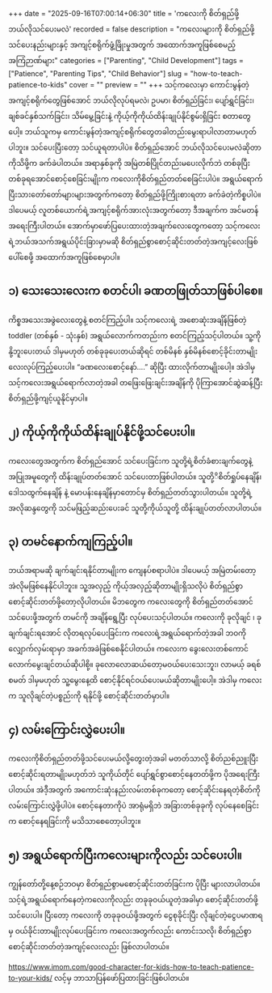 +++
date = "2025-09-16T07:00:14+06:30"
title = 'ကလေးကို စိတ်ရှည်ဖို့ဘယ်လိုသင်ပေးမလဲ'
recorded = false
description = "ကလေးများကို စိတ်ရှည်ဖို့ သင်ပေးနည်းများနှင့် အကျင့်စရိုက်ဖွံ့ဖြိုးမှုအတွက် အထောက်အကူဖြစ်စေမည့် အကြံဉာဏ်များ"
categories = ["Parenting", "Child Development"]
tags = ["Patience", "Parenting Tips", "Child Behavior"]
slug = "how-to-teach-patience-to-kids"
cover = ""
preview = ""
+++
သင့်ကလေးမှာ ကောင်းမွန်တဲ့အကျင့်စရိုက်တွေဖြစ်အောင် ဘယ်လိုလုပ်ရမလဲ၊ ဥပမာ၊ စိတ်ရှည်ခြင်း၊ ပျော်ရွှင်ခြင်း၊ ချစ်ခင်နှစ်သက်ခြင်း၊ သိမ်မွေ့ခြင်းနဲ့ ကိုယ့်ကိုကိုယ်ထိန်းချုပ်နိုင်စွမ်းရှိခြင်း စတာတွေပေါ့။ ဘယ်သူကမှ ကောင်းမွန်တဲ့အကျင့်စရိုက်တွေတခါတည်းမွေးရာပါလာတာမဟုတ်ပါဘူး။ သင်ပေးပြီးတော့ သင်ယူရတာပါပဲ။ စိတ်ရှည်အောင် ဘယ်လိုသင်ပေးမလဲဆိုတာကိုသိဖို့က ခက်ခဲပါတယ်။ အရာနှစ်ခုကို အမြဲတစ်ပြိုင်တည်းမပေးလိုက်ဘဲ တစ်ခုပြီး တစ်ခုရအောင်စောင့်စေခြင်းမျိုးက ကလေးကိုစိတ်ရှည်တတ်စေခြင်းပါပဲ။ အရွယ်ရောက်ပြီးသားတော်တော်များများအတွက်ကတော့ စိတ်ရှည်ဖို့ကြိုးစားရတာ ခက်ခဲတဲ့ကိစ္စပါပဲ။ ဒါပေမယ့် လူတစ်ယောက်ရဲ့အကျင့်စရိုက်အားလုံးအတွက်တော့ ဒီအချက်က အင်မတန်အရေးကြီးပါတယ်။ အောက်မှာဖော်ပြပေးထားတဲ့အချက်လေးတွေကတော့ သင့်ကလေးရဲ့ဘယ်အသက်အရွယ်ပိုင်းခြားမှာမဆို စိတ်ရှည်စွာစောင့်ဆိုင်းတတ်တဲ့အကျင့်လေးဖြစ်ပေါ်စေဖို့ အထောက်အကူဖြစ်စေမှာပါ။

## ၁) သေးသေးလေးက စတင်ပါ၊ ခဏတဖြုတ်သာဖြစ်ပါစေ။
ကိစ္စအသေးအဖွဲလေးတွေနဲ့ စတင်ကြည့်ပါ။ သင့်ကလေးရဲ့ အစောဆုံးအချိန်ဖြစ်တဲ့ toddler (တစ်နှစ် - သုံးနှစ်) အရွယ်လောက်ကတည်းက စတင်ကြည့်သင့်ပါတယ်။ သူ့ကို နို့ဘူးပေးတယ် ဒါမှမဟုတ် တစ်ခုခုပေးတယ်ဆိုရင် တစ်မိနစ် နှစ်မိနစ်စောင့်ခိုင်းတာမျိုးလေးလုပ်ကြည့်ပေးပါ။ “ခဏလေးစောင့်နော်….” ဆိုပြီး ထားလိုက်တာမျိုးပေါ့။ အဲဒါမှ သင့်ကလေးအရွယ်ရောက်လာတဲ့အခါ တဖြေးဖြေးချင်းအချိန်ကို ပိုကြာအောင်ဆွဲဆန့်ပြီး စိတ်ရှည်ဖို့ကျင့်ယူနိုင်မှာပါ။

## ၂) ကိုယ့်ကိုကိုယ်ထိန်းချုပ်နိုင်ဖို့သင်ပေးပါ။
ကလေးတွေအတွက်က စိတ်ရှည်အောင် သင်ပေးခြင်းက သူတို့ရဲ့စိတ်ခံစားချက်တွေနဲ့ အပြုအမူတွေကို ထိန်းချုပ်တတ်အောင် သင်ပေးတာဖြစ်ပါတယ်။ သူတို့ိစိတ်ရှုပ်နေချိန်၊ ဒေါသထွက်နေချိန် နဲ့ မောပန်းနေချိန်မှာတောင်မှ စိတ်ရှည်တတ်သွားပါတယ်။ သူတို့ရဲ့အလိုဆန္ဒတွေကို သင်မဖြည့်ဆည်းပေးခင် သူတို့ကိုယ်သူတို့ ထိန်းချုပ်တတ်လာပါတယ်။

## ၃) တမင်နောက်ကျကြည့်ပါ။
ဘယ်အရာမဆို ချက်ချင်းရနိုင်တာမျိုးက ကျေနပ်စရာပါပဲ။ ဒါပေမယ့် အမြဲတမ်းတော့ အဲလိုမဖြစ်နေနိုင်ပါဘူး။ သူ့အလှည့် ကိုယ့်အလှည့်ဆိုတာမျိုးရှိသလိုပဲ စိတ်ရှည်စွာ စောင့်ဆိုင်းတတ်ဖို့တော့လိုပါတယ်။ မိဘတွေက ကလေးတွေကို စိတ်ရှည်တတ်အောင် သင်ပေးဖို့အတွက် တမင်ကို အချိန်ရွေ့ပြီး လုပ်ပေးသင့်ပါတယ်။ ကလေးကို ခုလိုချင် ၊ ခုချက်ချင်းရအောင် လိုတရလုပ်ပေးခြင်းက ကလေးရဲ့အရွယ်ရောက်တဲ့အခါ ဘဝကိုလျှောက်လှမ်းရာမှာ အခက်အခဲဖြစ်စေနိုင်ပါတယ်။ ကလေးက ခွေးလေးတစ်ကောင်လောက်မွေးချင်တယ်ဆိုပါစို့။ ခုလောလောဆယ်တော့မဝယ်ပေးသေးဘူး၊ လာမယ့် ခရစ်စမတ် ဒါမှမဟုတ် သူ့မွေးနေ့ထိ စောင့်နိုင်ရင်ဝယ်ပေးမယ်ဆိုတာမျိုးပေါ့။ အဲဒါမှ ကလေးက သူလိုချင်တဲ့ပစ္စည်းကို ရနိုင်ဖို့ စောင့်ဆိုင်းတတ်မှာပါ။

## ၄) လမ်းကြောင်းလွှဲပေးပါ။
ကလေးကိုစိတ်ရှည်တတ်ဖို့သင်ပေးမယ်လို့တွေးတဲ့အခါ မတတ်သာလို့ စိတ်ညစ်ညူးပြီး စောင့်ဆိုင်းရတာမျိုးမဟုတ်ဘဲ သူကိုယ်တိုင် ပျော်ရွှင်စွာစောင့်နေတတ်ဖို့က ပိုအရေးကြီးပါတယ်။ အဲဒီ့အတွက် အကောင်းဆုံးနည်းလမ်းတစ်ခုကတော့ စောင့်ဆိုင်းနေရတဲ့စိတ်ကို လမ်းကြောင်းလွှဲဖို့ပါပဲ။ စောင့်နေတာကိုပဲ အာရုံမရှိဘဲ အခြားတစ်ခုခုကို လုပ်နေစေခြင်းက စောင့်နေရခြင်းကို မသိသာစေတော့ပါဘူး။

## ၅) အရွယ်ရောက်ပြီးကလေးများကိုလည်း သင်ပေးပါ။
ကျွန်တော်တို့နေ့စဉ်ဘဝမှာ စိတ်ရှည်စွာမစောင့်ဆိုင်းတတ်ခြင်းက ပိုပြီး များလာပါတယ်။ သင့်ရဲ့အရွယ်ရောက်နေတဲ့ကလေးကိုလည်း တခုခုဝယ်ယူတဲ့အခါမှာ စောင့်ဆိုင်းတတ်ဖို့ သင်ပေးပါ။ ပြီးတော့ ကလေးကို တခုခုဝယ်ဖို့အတွက် ငွေစုခိုင်းပြီး လိုချင်တဲ့ငွေပမာဏရမှ ဝယ်ခိုင်းတာမျိုးလုပ်ပေးခြင်းက ကလေးအတွက်လည်း ကောင်းသလို၊ စိတ်ရှည်စွာ စောင့်ဆိုင်းတတ်တဲ့အကျင့်လေးလည်း ဖြစ်လာပါတယ်။

https://www.imom.com/good-character-for-kids-how-to-teach-patience-to-your-kids/ လင့်မှ ဘာသာပြန်ဖော်ပြထားခြင်းဖြစ်ပါတယ်။